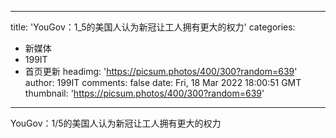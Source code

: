 
---
title: 'YouGov：1_5的美国人认为新冠让工人拥有更大的权力'
categories: 
 - 新媒体
 - 199IT
 - 首页更新
headimg: 'https://picsum.photos/400/300?random=639'
author: 199IT
comments: false
date: Fri, 18 Mar 2022 18:00:51 GMT
thumbnail: 'https://picsum.photos/400/300?random=639'
---

<div>   
YouGov：1/5的美国人认为新冠让工人拥有更大的权力  
</div>
            